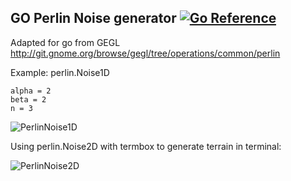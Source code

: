 ## GO Perlin Noise generator [![Go Reference](https://pkg.go.dev/badge/github.com/aquilax/go-perlin.svg)](https://pkg.go.dev/github.com/aquilax/go-perlin)

Adapted for go from GEGL http://git.gnome.org/browse/gegl/tree/operations/common/perlin


Example: perlin.Noise1D

    alpha = 2
    beta = 2
    n = 3

![PerlinNoise1D](http://i.imgur.com/Kplg5.png)

Using perlin.Noise2D with termbox to generate terrain in terminal:

![PerlinNoise2D](http://i.imgur.com/vPi3n.png)
